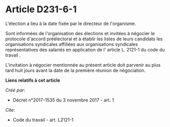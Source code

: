 # Article D231-6-1

L'élection a lieu à la date fixée par le directeur de l'organisme.

Sont informées de l'organisation des élections et invitées à négocier le protocole d'accord préélectoral et à établir les
listes de leurs candidats les organisations syndicales affiliées aux organisations syndicales représentatives des salariés en
application de l'
article L. 2121-1 du code du travail
.

L'invitation à négocier mentionnée au présent article doit parvenir au plus tard huit jours avant la date de la première
réunion de négociation.

**Liens relatifs à cet article**

_Créé par_:

  - Décret n°2017-1535 du 3 novembre 2017 - art. 1

_Cite_:

  - Code du travail - art. L2121-1
